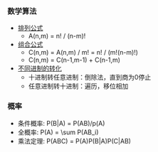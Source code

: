 ### 数学算法
 - [排列公式](./permutations.cpp)
   - A(n,m) = n! / (n-m)!
 - [组合公式](./combination.cpp)
   - C(n,m) = A(n,m) / m! = n! / (m!(n-m)!)
   - C(n,m) = C(n-1,m-1) + C(n-1,m)
 - [不同进制的转化](./binaryConversion.cpp)
   - 十进制转任意进制：倒除法，直到商为0停止
   - 任意进制转十进制：遍历，移位相加

### 概率

- 条件概率: P(B|A) = P(AB)/p(A)
- 全概率: P(A) = \sum P(AB_i)
- 乘法定理: P(ABC) = P(A)P(B|A)P(C|AB)
